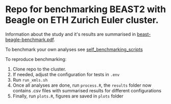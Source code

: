 # Repo for benchmarking BEAST2 with Beagle on ETH Zurich Euler cluster.

Information about the study and it's results are summarised in [beast-beagle-benchmark.pdf](https://github.com/jugne/beast-beagle-benchmark/blob/main/beast-beagle-benchmark.pdf).

To benchmark your own analyses see [self_benchmarking_scripts](https://github.com/jugne/beast-beagle-benchmark/tree/main/self_benchmarking_scripts)

To reproduce benchmarking:
1. Clone repo to the cluster.
2. If needed, adjust the configuration for tests in `.env`
3. Run `run_xmls.sh`
4. Once all analyses are done, run `process.R`, the `results` folder now contains .csv files with summarised results for different configurations 
5. Finally, run `plots.R`, figures are saved in `plots` folder


